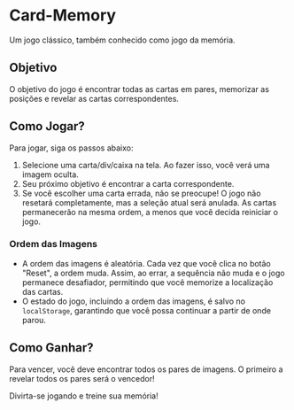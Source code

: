 # Card-Memory

Um jogo clássico, também conhecido como jogo da memória.

## Objetivo

O objetivo do jogo é encontrar todas as cartas em pares, memorizar as posições e revelar as cartas correspondentes.

## Como Jogar?

Para jogar, siga os passos abaixo:

1. Selecione uma carta/div/caixa na tela. Ao fazer isso, você verá uma imagem oculta.
2. Seu próximo objetivo é encontrar a carta correspondente.
3. Se você escolher uma carta errada, não se preocupe! O jogo não resetará completamente, mas a seleção atual será anulada. As cartas permanecerão na mesma ordem, a menos que você decida reiniciar o jogo.

### Ordem das Imagens
- A ordem das imagens é aleatória. Cada vez que você clica no botão "Reset", a ordem muda. Assim, ao errar, a sequência não muda e o jogo permanece desafiador, permitindo que você memorize a localização das cartas.
- O estado do jogo, incluindo a ordem das imagens, é salvo no `localStorage`, garantindo que você possa continuar a partir de onde parou.

## Como Ganhar?

Para vencer, você deve encontrar todos os pares de imagens. O primeiro a revelar todos os pares será o vencedor!

Divirta-se jogando e treine sua memória!